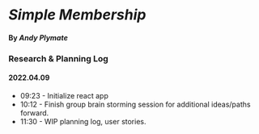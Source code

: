 # _Simple Membership_

#### By **_Andy Plymate_**

### Research & Planning Log
#### 2022.04.09
* 09:23 - Initialize react app
* 10:12 - Finish group brain storming session for additional ideas/paths forward.
* 11:30 - WIP planning log, user stories.
